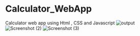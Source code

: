# Calculator_WebApp
Calculator web app using Html , CSS and Javascript
![output](https://github.com/user-attachments/assets/35c7b435-a0a3-4a68-9cb1-ce0fa72880cb)
![Screenshot (2)](https://github.com/user-attachments/assets/1646e3c1-04a4-4563-86a2-cb37125577ef)
![Screenshot (3)](https://github.com/user-attachments/assets/254c4dca-a4ed-4975-8755-f027e44581ef)

